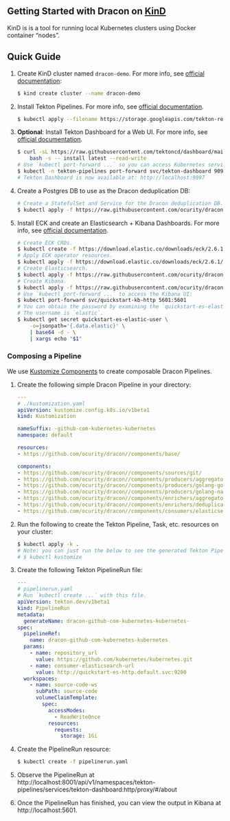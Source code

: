 ## Getting Started with Dracon on [KinD](https://kind.sigs.k8s.io/)

KinD is is a tool for running local Kubernetes clusters using Docker container “nodes”.

## Quick Guide


1. Create KinD cluster named `dracon-demo`. For more info, see [official documentation](https://kind.sigs.k8s.io/docs/user/quick-start/#creating-a-cluster):

    ```bash
    $ kind create cluster --name dracon-demo
    ```

2. Install Tekton Pipelines. For more info, see [official documentation](https://tekton.dev/docs/installation/pipelines/#installing-tekton-pipelines-on-kubernetes).

    ```bash
    $ kubectl apply --filename https://storage.googleapis.com/tekton-releases/pipeline/latest/release.yaml
    ```

3. **Optional**: Install Tekton Dashboard for a Web UI. For more info, see [official documentation](https://github.com/tektoncd/dashboard/blob/main/docs/install.md).

    ```bash
    $ curl -sL https://raw.githubusercontent.com/tektoncd/dashboard/main/scripts/release-installer | \
        bash -s -- install latest --read-write
    # Use `kubectl port-forward ...` so you can access Kubernetes services on your local machine.
    $ kubectl -n tekton-pipelines port-forward svc/tekton-dashboard 9097:9097
    # Tekton Dashboard is now available at: http://localhost:9097
    ```

4. Create a Postgres DB to use as the Dracon deduplication DB:

    ```bash
    # Create a StatefulSet and Service for the Dracon deduplication DB. In production, we recommend using a production-ready or managed Postgres deployment.
    $ kubectl apply -f https://raw.githubusercontent.com/ocurity/dracon-community-pipelines/main/resources/deduplication-enricher-db.yaml
    ```

5. Install ECK and create an Elasticsearch + Kibana Dashboards. For more info, see [official documentation](https://www.elastic.co/guide/en/cloud-on-k8s/current/k8s-deploy-eck.html).

    ```bash
    # Create ECK CRDs.
    $ kubectl create -f https://download.elastic.co/downloads/eck/2.6.1/crds.yaml
    # Apply ECK operator resources.
    $ kubectl apply -f https://download.elastic.co/downloads/eck/2.6.1/operator.yaml
    # Create Elasticsearch.
    $ kubectl apply -f https://raw.githubusercontent.com/ocurity/dracon-community-pipelines/main/resources/eck-elasticsearch.yaml
    # Create Kibana.
    $ kubectl apply -f https://raw.githubusercontent.com/ocurity/dracon-community-pipelines/main/resources/eck-kibana.yaml
    # Use `kubectl port-forward ...` to access the Kibana UI:
    $ kubectl port-forward svc/quickstart-kb-http 5601:5601
    # You can obtain the password by examining the `quickstart-es-elastic-user` secret:
    # The username is `elastic`.
    $ kubectl get secret quickstart-es-elastic-user \
        -o=jsonpath='{.data.elastic}' \
        | base64 -d - \
        | xargs echo "$1"
    ```

### Composing a Pipeline

We use [Kustomize Components](https://github.com/kubernetes-sigs/kustomize/blob/master/examples/components.md) to create composable Dracon Pipelines.

1. Create the following simple Dracon Pipeline in your directory:

    ```yaml
    ---
    # ./kustomization.yaml
    apiVersion: kustomize.config.k8s.io/v1beta1
    kind: Kustomization

    nameSuffix: -github-com-kubernetes-kubernetes
    namespace: default

    resources:
    - https://github.com/ocurity/dracon//components/base/

    components:
    - https://github.com/ocurity/dracon//components/sources/git/
    - https://github.com/ocurity/dracon//components/producers/aggregator/
    - https://github.com/ocurity/dracon//components/producers/golang-gosec/
    - https://github.com/ocurity/dracon//components/producers/golang-nancy/
    - https://github.com/ocurity/dracon//components/enrichers/aggregator/
    - https://github.com/ocurity/dracon//components/enrichers/deduplication/
    - https://github.com/ocurity/dracon//components/consumers/elasticsearch/
    ```

2. Run the following to create the Tekton Pipeline, Task, etc. resources on your cluster:

    ```bash
    $ kubectl apply -k .
    # Note: you can just run the below to see the generated Tekton Pipeline resources
    # $ kubectl kustomize
    ```

3. Create the following Tekton PipelineRun file:

    ```yaml
    ---
    # pipelinerun.yaml
    # Run `kubectl create ...` with this file.
    apiVersion: tekton.dev/v1beta1
    kind: PipelineRun
    metadata:
      generateName: dracon-github-com-kubernetes-kubernetes-
    spec:
      pipelineRef:
        name: dracon-github-com-kubernetes-kubernetes
      params:
        - name: repository_url
          value: https://github.com/kubernetes/kubernetes.git
        - name: consumer-elasticsearch-url
          value: http://quickstart-es-http.default.svc:9200
      workspaces:
        - name: source-code-ws
          subPath: source-code
          volumeClaimTemplate:
            spec:
              accessModes:
                - ReadWriteOnce
              resources:
                requests:
                  storage: 1Gi
    ```

4. Create the PipelineRun resource:

    ```bash
    $ kubectl create -f pipelinerun.yaml
    ```

5. Observe the PipelineRun at http://localhost:8001/api/v1/namespaces/tekton-pipelines/services/tekton-dashboard:http/proxy/#/about

6. Once the PipelineRun has finished, you can view the output in Kibana at http://localhost:5601.
